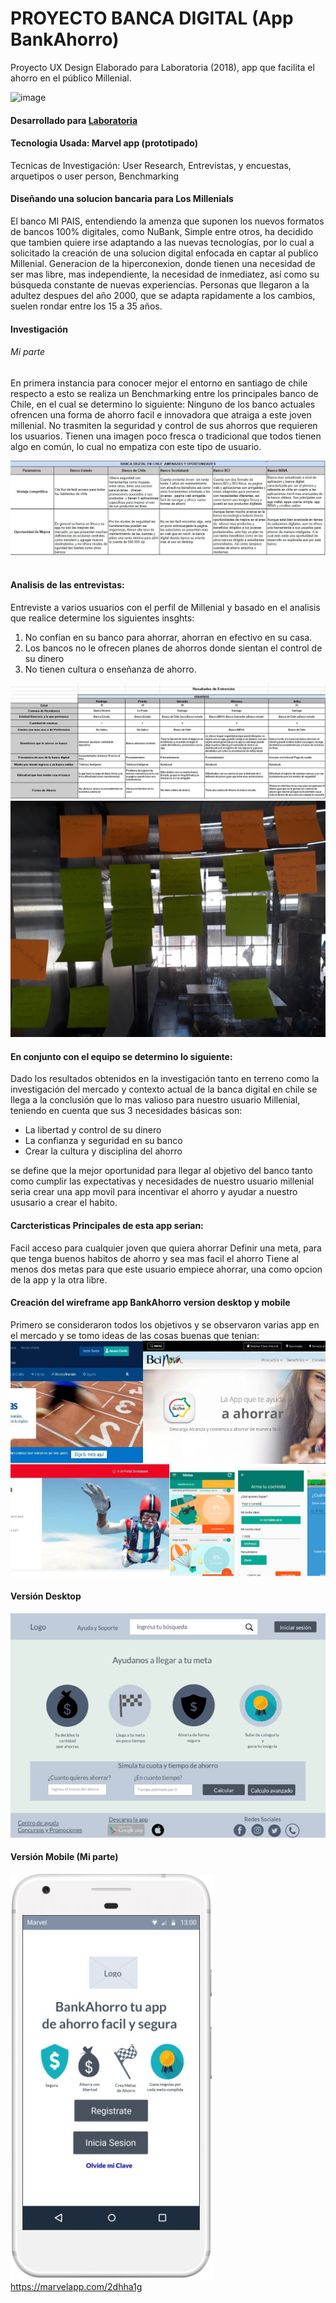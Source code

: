 # PROYECTO BANCA DIGITAL (App BankAhorro)

Proyecto UX Design Elaborado para Laboratoria (2018), app que facilita el ahorro en el público Millenial.

![image](https://user-images.githubusercontent.com/32284582/37943125-92b06aae-314c-11e8-9eba-1983ecc00fad.png)

#### Desarrollado para [Laboratoria](http://laboratoria.la)

#### Tecnologia Usada: Marvel app (prototipado) 
Tecnicas de Investigación: User Research, Entrevistas, y encuestas, arquetipos o user person, Benchmarking


#### Diseñando una solucion bancaria para Los Millenials 

El banco MI PAIS, entendiendo la amenza que suponen los nuevos formatos de bancos 100% digitales, como NuBank, Simple entre otros, ha decidido que tambien quiere irse adaptando a las nuevas tecnologías, por lo cual a solicitado la creación de una solucion digital enfocada en captar al publico Millenial.  Generacion  de la hiperconexion, donde tienen una necesidad de ser mas libre, mas independiente, la necesidad de inmediatez, así como su búsqueda constante de nuevas experiencias. Personas que llegaron a la adultez despues del año 2000, que se adapta rapidamente a los cambios, suelen rondar entre los 15 a 35 años. 


#### Investigación 

###### Mi parte 


En primera instancia para conocer mejor el entorno en santiago de chile respecto a esto se realiza un Benchmarking entre los principales banco de Chile, en el cual se determino lo siguiente:
Ninguno de los banco actuales ofrencen una forma de ahorro facil e innovadora que atraiga a este joven millenial.
No trasmiten la seguridad y control de sus ahorros que requieren los usuarios.
Tienen una imagen poco fresca o tradicional que todos tienen algo en común, lo cual no empatiza con este tipo de usuario. 

<img src="imagenes/bechmarking.JPG">
<img sr="imagenes/contenido.JPG">

#### Analisis de las entrevistas:

Entreviste a varios usuarios con el perfil de Millenial y basado en el analisis que realice determine los siguientes insghts:

1.	No confían en su banco para ahorrar, ahorran en efectivo en su casa.
2.	Los bancos no le ofrecen planes de ahorros donde sientan el control de su dinero
3.	No tienen cultura o enseñanza de ahorro.

<img src="imagenes/entrevistas.JPG">
<img src="imagenes/mapa.jpg">

#### En conjunto con el equipo se determino lo siguiente:

Dado los resultados obtenidos en la investigación tanto en terreno como la investigación del mercado y contexto actual de la banca digital en chile se llega a la conclusión que lo mas valioso para nuestro usuario Millenial, teniendo en cuenta que sus 3 necesidades básicas son:

*	La libertad y control de su dinero
*	La confianza y seguridad en su banco
*	Crear la cultura y disciplina del ahorro 


se define que la mejor oportunidad para llegar al objetivo del banco tanto como cumplir las expectativas y necesidades de nuestro usuario millenial seria crear una app movil para incentivar el ahorro y ayudar a nuestro ususario a crear el habito. 

#### Carcteristicas Principales de esta app serian:

Facil acceso para cualquier joven que quiera ahorrar
Definir una meta, para que tenga buenos habitos de ahorro y sea mas facil el ahorro
Tiene al menos dos metas para que este usuario empiece ahorrar, una como opcion de la app y la otra libre.

#### Creación del wireframe app BankAhorro version desktop y mobile
Primero se consideraron todos los objetivos y se observaron varias app en el mercado y se tomo ideas de las cosas buenas que tenian:
![bancaAhorro](/imagenes/bancaAhorro.jpg) 

#### Versión Desktop
![desktop](/imagenes/desktop.JPG)

#### Versión Mobile (Mi parte)

![version mobile](/imagenes/appbankahorro.JPG)
https://marvelapp.com/2dhha1g

 


 



